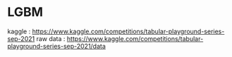 # LGBM
kaggle : https://www.kaggle.com/competitions/tabular-playground-series-sep-2021
raw data : https://www.kaggle.com/competitions/tabular-playground-series-sep-2021/data
